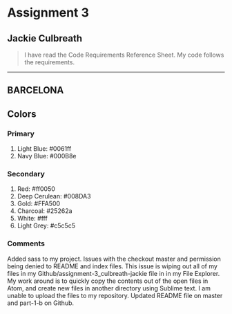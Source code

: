 # Assignment 3
## Jackie Culbreath

>I have read the Code Requirements Reference Sheet. My code follows the requirements.

---
## BARCELONA

## Colors
### Primary
1. Light Blue: #0061ff
2. Navy Blue: #000B8e

### Secondary
1. Red: #ff0050
2. Deep Cerulean: #008DA3
3. Gold: #FFA500
4. Charcoal: #25262a
5. White: #fff
6. Light Grey: #c5c5c5

### Comments
Added sass to my project. Issues with the checkout master and permission being denied to README and index files. This issue is wiping out all of my files in my Github/assignment-3_culbreath-jackie file in  in my File Explorer. My work around is to quickly copy the contents out of the open files in Atom, and create new files in another directory using Sublime text. I am unable to upload the files to my repository. Updated README file on master and part-1-b on Github.
